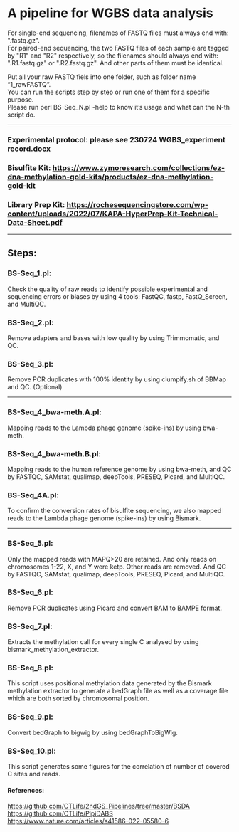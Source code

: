 # A pipeline for WGBS data analysis

For single-end sequencing, filenames of FASTQ files must always end with: ".fastq.gz".                           
For paired-end sequencing, the two FASTQ files of each sample are tagged by "R1" and "R2" respectively, so the filenames should always end with: ".R1.fastq.gz" or ".R2.fastq.gz". And other parts of them must be identical.                         

Put all your raw FASTQ fiels into one folder, such as folder name “1_rawFASTQ”.                  
You can run the scripts step by step or run one of them for a specific purpose.                 
Please run perl BS-Seq_N.pl -help to know it’s usage and what can the N-th script do.               

------------------------                     
                             
### Experimental protocol: please see 230724 WGBS_experiment record.docx                                      
### Bisulfite Kit: https://www.zymoresearch.com/collections/ez-dna-methylation-gold-kits/products/ez-dna-methylation-gold-kit             
### Library Prep Kit: https://rochesequencingstore.com/wp-content/uploads/2022/07/KAPA-HyperPrep-Kit-Technical-Data-Sheet.pdf      

------------------------                     
                   
## Steps:                                      
       
### BS-Seq_1.pl:                     
Check the quality of raw reads to identify possible experimental and sequencing errors or biases by using 4 tools: FastQC, fastp, FastQ_Screen, and MultiQC.       
### BS-Seq_2.pl:             
Remove adapters and bases with low quality by using Trimmomatic, and QC.   
### BS-Seq_3.pl:                        
Remove PCR duplicates with 100% identity by using clumpify.sh of BBMap and QC. (Optional)   

------------------------           

### BS-Seq_4_bwa-meth.A.pl:       
Mapping reads to the Lambda phage genome (spike-ins) by using bwa-meth.       
### BS-Seq_4_bwa-meth.B.pl:                     
Mapping reads to the human reference genome by using bwa-meth, and QC by FASTQC, SAMstat, qualimap, deepTools, PRESEQ, Picard, and MultiQC.
### BS-Seq_4A.pl:                 
To confirm the conversion rates of bisulfite sequencing,  we also mapped reads to the Lambda phage genome (spike-ins) by using Bismark.

-------------------------                

### BS-Seq_5.pl:               
Only the mapped reads with MAPQ>20 are retained. And only reads on chromosomes 1-22, X, and Y were ketp. Other reads are removed. And QC by FASTQC, SAMstat, qualimap, deepTools, PRESEQ, Picard, and MultiQC.          
### BS-Seq_6.pl:                   
Remove PCR duplicates using Picard and convert BAM to BAMPE format.               
### BS-Seq_7.pl:                        
Extracts the methylation call for every single C analysed by using bismark_methylation_extractor.                
### BS-Seq_8.pl:             
This script uses positional methylation data generated by the Bismark methylation extractor to generate a bedGraph file as well as a coverage file which are both sorted by chromosomal position.          
### BS-Seq_9.pl:           
Convert bedGraph to bigwig by using bedGraphToBigWig.                 
### BS-Seq_10.pl:                  
This script generates some figures for the correlation of number of covered C sites and reads.    

#### References:        
https://github.com/CTLife/2ndGS_Pipelines/tree/master/BSDA          
https://github.com/CTLife/PipiDABS          
https://www.nature.com/articles/s41586-022-05580-6                     
